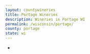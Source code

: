 ```yaml
---
layout: countywineries
title: Portage Wineries
description: Wineries in Portage WI
permalink: /wisconsin/portage/
county: portage
state: wi
---
```

-
